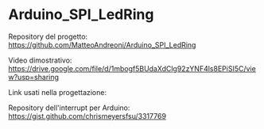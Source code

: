 # Arduino_SPI_LedRing



Repository del progetto: https://github.com/MatteoAndreoni/Arduino_SPI_LedRing



Video dimostrativo: https://drive.google.com/file/d/1mbogf5BUdaXdClg92zYNF4ls8EPiSI5C/view?usp=sharing



Link usati nella progettazione:

Repository dell'interrupt per Arduino: https://gist.github.com/chrismeyersfsu/3317769

